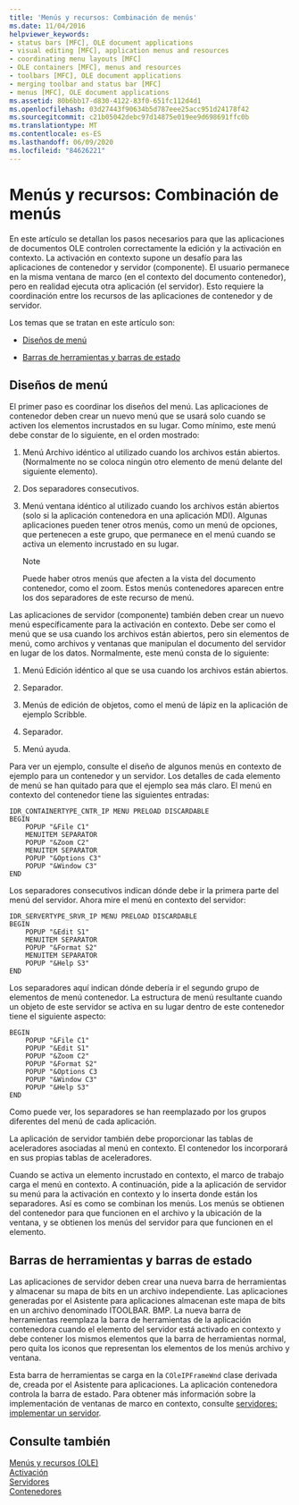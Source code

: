 ```yaml
---
title: 'Menús y recursos: Combinación de menús'
ms.date: 11/04/2016
helpviewer_keywords:
- status bars [MFC], OLE document applications
- visual editing [MFC], application menus and resources
- coordinating menu layouts [MFC]
- OLE containers [MFC], menus and resources
- toolbars [MFC], OLE document applications
- merging toolbar and status bar [MFC]
- menus [MFC], OLE document applications
ms.assetid: 80b6bb17-d830-4122-83f0-651fc112d4d1
ms.openlocfilehash: 03d27443f90634b5d787eee25acc951d24178f42
ms.sourcegitcommit: c21b05042debc97d14875e019ee9d698691ffc0b
ms.translationtype: MT
ms.contentlocale: es-ES
ms.lasthandoff: 06/09/2020
ms.locfileid: "84626221"
---
```

# <a name="menus-and-resources-menu-merging"></a>Menús y recursos: Combinación de menús

En este artículo se detallan los pasos necesarios para que las aplicaciones de documentos OLE controlen correctamente la edición y la activación en contexto. La activación en contexto supone un desafío para las aplicaciones de contenedor y servidor (componente). El usuario permanece en la misma ventana de marco (en el contexto del documento contenedor), pero en realidad ejecuta otra aplicación (el servidor). Esto requiere la coordinación entre los recursos de las aplicaciones de contenedor y de servidor.

Los temas que se tratan en este artículo son:

- [Diseños de menú](#_core_menu_layouts)

- [Barras de herramientas y barras de estado](#_core_toolbars_and_status_bars)

## <a name="menu-layouts"></a><a name="_core_menu_layouts"></a>Diseños de menú

El primer paso es coordinar los diseños del menú. Las aplicaciones de contenedor deben crear un nuevo menú que se usará solo cuando se activen los elementos incrustados en su lugar. Como mínimo, este menú debe constar de lo siguiente, en el orden mostrado:

1. Menú Archivo idéntico al utilizado cuando los archivos están abiertos. (Normalmente no se coloca ningún otro elemento de menú delante del siguiente elemento).

1. Dos separadores consecutivos.

1. Menú ventana idéntico al utilizado cuando los archivos están abiertos (solo si la aplicación contenedora en una aplicación MDI). Algunas aplicaciones pueden tener otros menús, como un menú de opciones, que pertenecen a este grupo, que permanece en el menú cuando se activa un elemento incrustado en su lugar.

    > [!NOTE]
    >  Puede haber otros menús que afecten a la vista del documento contenedor, como el zoom. Estos menús contenedores aparecen entre los dos separadores de este recurso de menú.

Las aplicaciones de servidor (componente) también deben crear un nuevo menú específicamente para la activación en contexto. Debe ser como el menú que se usa cuando los archivos están abiertos, pero sin elementos de menú, como archivos y ventanas que manipulan el documento del servidor en lugar de los datos. Normalmente, este menú consta de lo siguiente:

1. Menú Edición idéntico al que se usa cuando los archivos están abiertos.

1. Separador.

1. Menús de edición de objetos, como el menú de lápiz en la aplicación de ejemplo Scribble.

1. Separador.

1. Menú ayuda.

Para ver un ejemplo, consulte el diseño de algunos menús en contexto de ejemplo para un contenedor y un servidor. Los detalles de cada elemento de menú se han quitado para que el ejemplo sea más claro. El menú en contexto del contenedor tiene las siguientes entradas:

```
IDR_CONTAINERTYPE_CNTR_IP MENU PRELOAD DISCARDABLE
BEGIN
    POPUP "&File C1"
    MENUITEM SEPARATOR
    POPUP "&Zoom C2"
    MENUITEM SEPARATOR
    POPUP "&Options C3"
    POPUP "&Window C3"
END
```

Los separadores consecutivos indican dónde debe ir la primera parte del menú del servidor. Ahora mire el menú en contexto del servidor:

```
IDR_SERVERTYPE_SRVR_IP MENU PRELOAD DISCARDABLE
BEGIN
    POPUP "&Edit S1"
    MENUITEM SEPARATOR
    POPUP "&Format S2"
    MENUITEM SEPARATOR
    POPUP "&Help S3"
END
```

Los separadores aquí indican dónde debería ir el segundo grupo de elementos de menú contenedor. La estructura de menú resultante cuando un objeto de este servidor se activa en su lugar dentro de este contenedor tiene el siguiente aspecto:

```
BEGIN
    POPUP "&File C1"
    POPUP "&Edit S1"
    POPUP "&Zoom C2"
    POPUP "&Format S2"
    POPUP "&Options C3
    POPUP "&Window C3"
    POPUP "&Help S3"
END
```

Como puede ver, los separadores se han reemplazado por los grupos diferentes del menú de cada aplicación.

La aplicación de servidor también debe proporcionar las tablas de aceleradores asociadas al menú en contexto. El contenedor los incorporará en sus propias tablas de aceleradores.

Cuando se activa un elemento incrustado en contexto, el marco de trabajo carga el menú en contexto. A continuación, pide a la aplicación de servidor su menú para la activación en contexto y lo inserta donde están los separadores. Así es como se combinan los menús. Los menús se obtienen del contenedor para que funcionen en el archivo y la ubicación de la ventana, y se obtienen los menús del servidor para que funcionen en el elemento.

## <a name="toolbars-and-status-bars"></a><a name="_core_toolbars_and_status_bars"></a>Barras de herramientas y barras de estado

Las aplicaciones de servidor deben crear una nueva barra de herramientas y almacenar su mapa de bits en un archivo independiente. Las aplicaciones generadas por el Asistente para aplicaciones almacenan este mapa de bits en un archivo denominado ITOOLBAR. BMP. La nueva barra de herramientas reemplaza la barra de herramientas de la aplicación contenedora cuando el elemento del servidor está activado en contexto y debe contener los mismos elementos que la barra de herramientas normal, pero quita los iconos que representan los elementos de los menús archivo y ventana.

Esta barra de herramientas se carga en la `COleIPFrameWnd` clase derivada de, creada por el Asistente para aplicaciones. La aplicación contenedora controla la barra de estado. Para obtener más información sobre la implementación de ventanas de marco en contexto, consulte [servidores: implementar un servidor](servers-implementing-a-server.md).

## <a name="see-also"></a>Consulte también

[Menús y recursos (OLE)](menus-and-resources-ole.md)<br/>
[Activación](activation-cpp.md)<br/>
[Servidores](servers.md)<br/>
[Contenedores](containers.md)
